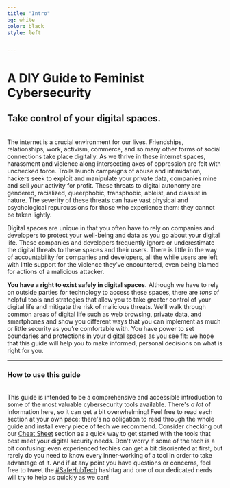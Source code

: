 ```yaml
---
title: "Intro"
bg: white
color: black
style: left


---
```


<h1 class="text-blue">A DIY Guide to Feminist Cybersecurity</h1>
<div class="container center">
	<span class="fa-stack subtlecircle" style="font-size:100px; background:rgba(255,166,0,0.1)">
		<i class="fa fa-circle fa-stack-2x text-white"></i>
		<i class="fa fa-lock fa-stack-1x text-orange"></i>
	</span>
</div>
<p>
	<h2 class="text-blue">Take control of your digital spaces.</h2>
</p>
<br>
The internet is a crucial environment for our lives. Friendships, relationships, work, activism, commerce, and so many other forms of social connections take place digitally. As we thrive in these internet spaces, harassment and violence along intersecting axes of oppression are felt with unchecked force. Trolls launch campaigns of abuse and intimidation, hackers seek to exploit and manipulate your private data, companies mine and sell your activity for profit. These threats to digital autonomy are gendered, racialized, queerphobic, transphobic, ableist, and classist in nature. The severity of these threats can have vast physical and psychological repurcussions for those who experience them: they cannot be taken lightly.

Digital spaces are unique in that you often have to rely on companies and developers to protect your well-being and data as you go about your digital life. These companies and developers frequently ignore or underestimate the digital threats to these spaces and their users. There is little in the way of accountability for companies and developers, all the while users are left with little support for the violence they’ve encountered, even being blamed for actions of a malicious attacker.

<strong>You have a right to exist safely in digital spaces.</strong> Although we have to rely on outside parties for technology to access these spaces, there are <em>tons</em> of helpful tools and strategies that allow you to take greater control of your digital life and mitigate the risk of malicious threats. We’ll walk through common areas of digital life such as web browsing, private data, and smartphones and show you different ways that you can implement as much or little security as you’re comfortable with. You have power to set boundaries and protections in your digital spaces as you see fit: we hope that this guide will help you to make informed, personal decisions on what is right for you.

<hr>
<p>
	<h3 class="text-blue">How to use this guide</h3>
</p>
<br>
This guide is intended to be a comprehensive and accessible introduction to some of the most valuable cybersecurity tools available. There's <em>a lot</em> of information here, so it can get a bit overwhelming! Feel free to read each section at your own pace: there's no obligation to read through the whole guide and install every piece of tech we recommend. Consider checking out our <a href="#cheatsheet">Cheat Sheet</a> section as a quick way to get started with the tools that best meet your digital security needs. Don't worry if some of the tech is a bit confusing: even experienced techies can get a bit disoriented at first, but rarely do you need to know every inner-working of a tool in order to take advantage of it. And if at any point you have questions or concerns, feel free to tweet the <a href="https://twitter.com/hashtag/SafeHubTech?f=realtime">#SafeHubTech</a> hashtag and one of our dedicated nerds will try to help as quickly as we can!